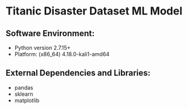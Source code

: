 # Titanic Disaster Dataset ML Model

## Software Environment:
- Python version 2.7.15+
- Platform: (x86_64) 4.18.0-kali1-amd64

## External Dependencies and Libraries:
- pandas
- sklearn
- matplotlib
